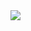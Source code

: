 <img src="https://capsule-render.vercel.app/api?type=waving&color=auto&height=200&section=header&text=Bin'sGithub&fontSize=90" />
<!--
**tthingbini/tthingbini** is a ✨ _special_ ✨ repository because its `README.md` (this file) appears on your GitHub profile.
Here are some ideas to get you started:
- 🔭 I’m currently working on ...
- 🌱 I’m currently learning ...
- 👯 I’m looking to collaborate on ...
- 🤔 I’m looking for help with ...
- 💬 Ask me about ...
- 📫 How to reach me: ...
- 😄 Pronouns: ...
- ⚡ Fun fact: ...
-->
